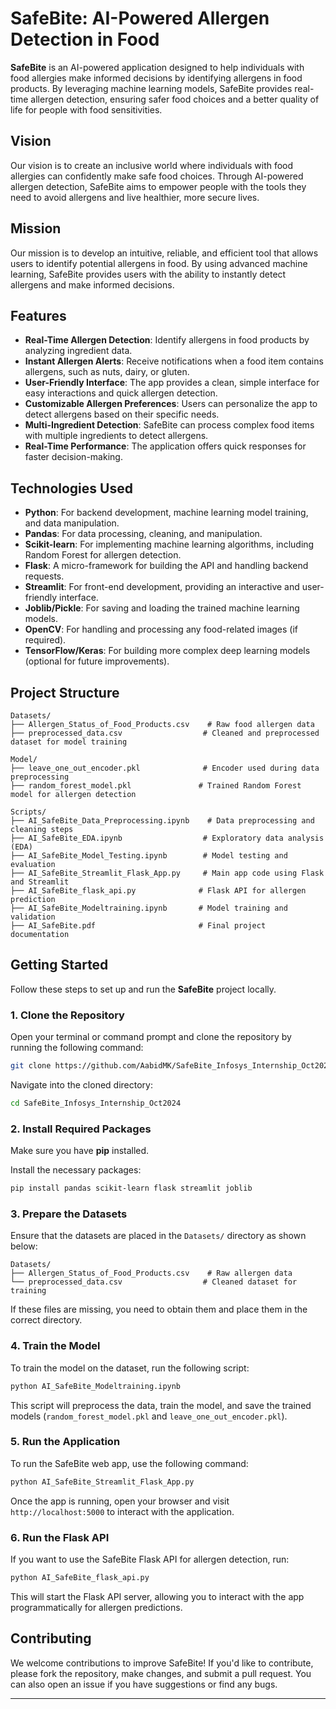 # SafeBite: AI-Powered Allergen Detection in Food

**SafeBite** is an AI-powered application designed to help individuals with food allergies make informed decisions by identifying allergens in food products. By leveraging machine learning models, SafeBite provides real-time allergen detection, ensuring safer food choices and a better quality of life for people with food sensitivities.

## Vision

Our vision is to create an inclusive world where individuals with food allergies can confidently make safe food choices. Through AI-powered allergen detection, SafeBite aims to empower people with the tools they need to avoid allergens and live healthier, more secure lives.

## Mission

Our mission is to develop an intuitive, reliable, and efficient tool that allows users to identify potential allergens in food. By using advanced machine learning, SafeBite provides users with the ability to instantly detect allergens and make informed decisions.

## Features

- **Real-Time Allergen Detection**: Identify allergens in food products by analyzing ingredient data.
- **Instant Allergen Alerts**: Receive notifications when a food item contains allergens, such as nuts, dairy, or gluten.
- **User-Friendly Interface**: The app provides a clean, simple interface for easy interactions and quick allergen detection.
- **Customizable Allergen Preferences**: Users can personalize the app to detect allergens based on their specific needs.
- **Multi-Ingredient Detection**: SafeBite can process complex food items with multiple ingredients to detect allergens.
- **Real-Time Performance**: The application offers quick responses for faster decision-making.

## Technologies Used

- **Python**: For backend development, machine learning model training, and data manipulation.
- **Pandas**: For data processing, cleaning, and manipulation.
- **Scikit-learn**: For implementing machine learning algorithms, including Random Forest for allergen detection.
- **Flask**: A micro-framework for building the API and handling backend requests.
- **Streamlit**: For front-end development, providing an interactive and user-friendly interface.
- **Joblib/Pickle**: For saving and loading the trained machine learning models.
- **OpenCV**: For handling and processing any food-related images (if required).
- **TensorFlow/Keras**: For building more complex deep learning models (optional for future improvements).

## Project Structure

```
Datasets/
├── Allergen_Status_of_Food_Products.csv    # Raw food allergen data
├── preprocessed_data.csv                  # Cleaned and preprocessed dataset for model training

Model/
├── leave_one_out_encoder.pkl              # Encoder used during data preprocessing
├── random_forest_model.pkl               # Trained Random Forest model for allergen detection

Scripts/
├── AI_SafeBite_Data_Preprocessing.ipynb    # Data preprocessing and cleaning steps
├── AI_SafeBite_EDA.ipynb                  # Exploratory data analysis (EDA)
├── AI_SafeBite_Model_Testing.ipynb        # Model testing and evaluation
├── AI_SafeBite_Streamlit_Flask_App.py     # Main app code using Flask and Streamlit
├── AI_SafeBite_flask_api.py              # Flask API for allergen prediction
├── AI_SafeBite_Modeltraining.ipynb       # Model training and validation
├── AI_SafeBite.pdf                       # Final project documentation
```

## Getting Started

Follow these steps to set up and run the **SafeBite** project locally.

### 1. Clone the Repository

Open your terminal or command prompt and clone the repository by running the following command:

```bash
git clone https://github.com/AabidMK/SafeBite_Infosys_Internship_Oct2024.git
```

Navigate into the cloned directory:

```bash
cd SafeBite_Infosys_Internship_Oct2024
```

### 2. Install Required Packages

Make sure you have **pip** installed. 

Install the necessary packages:

```bash
pip install pandas scikit-learn flask streamlit joblib
```

### 3. Prepare the Datasets

Ensure that the datasets are placed in the `Datasets/` directory as shown below:

```
Datasets/
├── Allergen_Status_of_Food_Products.csv    # Raw allergen data
└── preprocessed_data.csv                  # Cleaned dataset for training
```

If these files are missing, you need to obtain them and place them in the correct directory.

### 4. Train the Model

To train the model on the dataset, run the following script:

```bash
python AI_SafeBite_Modeltraining.ipynb
```

This script will preprocess the data, train the model, and save the trained models (`random_forest_model.pkl` and `leave_one_out_encoder.pkl`).

### 5. Run the Application

To run the SafeBite web app, use the following command:

```bash
python AI_SafeBite_Streamlit_Flask_App.py
```

Once the app is running, open your browser and visit `http://localhost:5000` to interact with the application.

### 6. Run the Flask API

If you want to use the SafeBite Flask API for allergen detection, run:

```bash
python AI_SafeBite_flask_api.py
```

This will start the Flask API server, allowing you to interact with the app programmatically for allergen predictions.

## Contributing

We welcome contributions to improve SafeBite! If you'd like to contribute, please fork the repository, make changes, and submit a pull request. You can also open an issue if you have suggestions or find any bugs.


---

